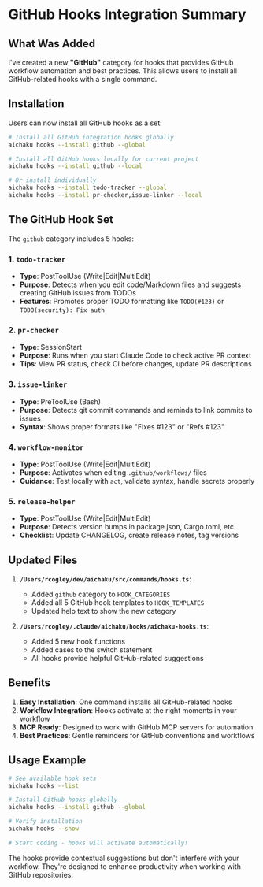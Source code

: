 # GitHub Hooks Integration Summary

## What Was Added

I've created a new **"GitHub"** category for hooks that provides GitHub workflow automation and best practices. This
allows users to install all GitHub-related hooks with a single command.

## Installation

Users can now install all GitHub hooks as a set:

```bash
# Install all GitHub integration hooks globally
aichaku hooks --install github --global

# Install all GitHub hooks locally for current project
aichaku hooks --install github --local

# Or install individually
aichaku hooks --install todo-tracker --global
aichaku hooks --install pr-checker,issue-linker --local
```

## The GitHub Hook Set

The `github` category includes 5 hooks:

### 1. `todo-tracker`

- **Type**: PostToolUse (Write|Edit|MultiEdit)
- **Purpose**: Detects when you edit code/Markdown files and suggests creating GitHub issues from TODOs
- **Features**: Promotes proper TODO formatting like `TODO(#123)` or `TODO(security): Fix auth`

### 2. `pr-checker`

- **Type**: SessionStart
- **Purpose**: Runs when you start Claude Code to check active PR context
- **Tips**: View PR status, check CI before changes, update PR descriptions

### 3. `issue-linker`

- **Type**: PreToolUse (Bash)
- **Purpose**: Detects git commit commands and reminds to link commits to issues
- **Syntax**: Shows proper formats like "Fixes #123" or "Refs #123"

### 4. `workflow-monitor`

- **Type**: PostToolUse (Write|Edit|MultiEdit)
- **Purpose**: Activates when editing `.github/workflows/` files
- **Guidance**: Test locally with `act`, validate syntax, handle secrets properly

### 5. `release-helper`

- **Type**: PostToolUse (Write|Edit|MultiEdit)
- **Purpose**: Detects version bumps in package.json, Cargo.toml, etc.
- **Checklist**: Update CHANGELOG, create release notes, tag versions

## Updated Files

1. **`/Users/rcogley/dev/aichaku/src/commands/hooks.ts`**:
   - Added `github` category to `HOOK_CATEGORIES`
   - Added all 5 GitHub hook templates to `HOOK_TEMPLATES`
   - Updated help text to show the new category

2. **`/Users/rcogley/.claude/aichaku/hooks/aichaku-hooks.ts`**:
   - Added 5 new hook functions
   - Added cases to the switch statement
   - All hooks provide helpful GitHub-related suggestions

## Benefits

1. **Easy Installation**: One command installs all GitHub-related hooks
2. **Workflow Integration**: Hooks activate at the right moments in your workflow
3. **MCP Ready**: Designed to work with GitHub MCP servers for automation
4. **Best Practices**: Gentle reminders for GitHub conventions and workflows

## Usage Example

```bash
# See available hook sets
aichaku hooks --list

# Install GitHub hooks globally
aichaku hooks --install github --global

# Verify installation
aichaku hooks --show

# Start coding - hooks will activate automatically!
```

The hooks provide contextual suggestions but don't interfere with your workflow. They're designed to enhance
productivity when working with GitHub repositories.
